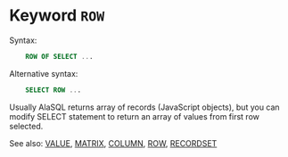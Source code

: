 # Keyword `ROW`


Syntax:
```sql
    ROW OF SELECT ...
```

Alternative syntax:
```sql
    SELECT ROW ...
```


Usually AlaSQL returns array of records (JavaScript objects), but you can modify SELECT statement to return an array of values from first row selected.

See also: [VALUE](Value), [MATRIX](Matrix), [COLUMN](Column), [ROW](Row), [RECORDSET](Recordset)